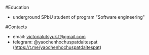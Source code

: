 #Education
- underground SPbU student of program "Software engineering"
 
#Contacts
- email: victorialutsyuk.t@gmail.com
- telegram: @yaochenhochuspatdaitespat (https://t.me/yaochenhochuspatdaitespat)
